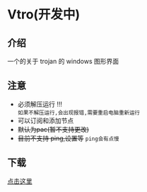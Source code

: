# Vtro(开发中)

## 介绍

一个的关于 trojan 的 windows 图形界面

## 注意

- 必须解压运行 !!!  
  `如果不解压运行,会出现报错,需要重启电脑重新运行`
- 可以订阅和添加节点
- ~~默认为pac(暂不支持更改)~~
- ~~目前不支持 ping,设置等~~ `ping会有点慢`

## 下载

[点击这里](https://github.com/wk989898/Vtro/releases/)
